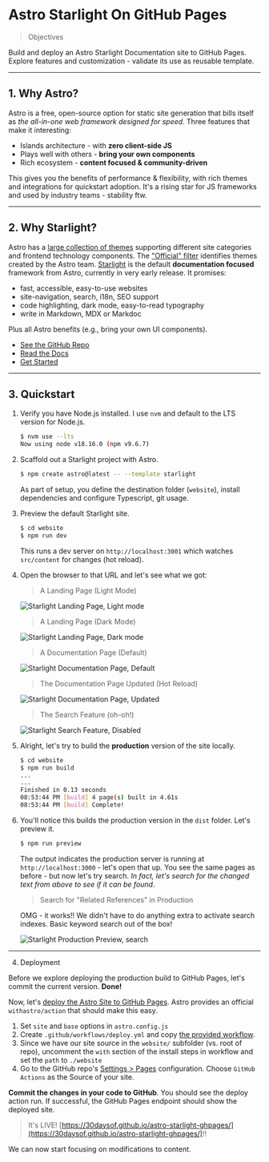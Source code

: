 # Astro Starlight On GitHub Pages

> Objectives

Build and deploy an Astro Starlight Documentation site to GitHub Pages.
Explore features and customization - validate its use as reusable template.

---

## 1. Why Astro?

Astro is a free, open-source option for static site generation that bills itself as _the all-in-one web framework designed for speed_. Three features that make it interesting:
 - Islands architecture - with **zero client-side JS**
 - Plays well with others - **bring your own components**
 - Rich ecosystem - **content focused & community-driven**

This gives you the benefits of performance & flexibility, with rich themes and integrations for quickstart adoption. It's a rising star for JS frameworks and used by industry teams - stability ftw.

---

## 2. Why Starlight?

Astro has a [large collection of themes](https://astro.build/themes) supporting different site categories and frontend technology components. The ["Official" filter](https://astro.build/themes?search=&categories%5B%5D=official) identifies themes created by the Astro team. [Starlight](https://astro.build/themes/details/starlight/) is the default **documentation focused** framework from Astro, currently in very early release. It promises:
 - fast, accessible, easy-to-use websites
 - site-navigation, search, i18n, SEO support
 - code highlighting, dark mode, easy-to-read typography
 - write in Markdown, MDX or Markdoc

Plus all Astro benefits (e.g., bring your own UI components).

 - [See the GitHub Repo](https://github.com/withastro/starlight)
 - [Read the Docs](https://starlight.astro.build/)
 - [Get Started](https://starlight.astro.build/getting-started/)

---
## 3. Quickstart 

1. Verify you have Node.js installed. I use `nvm` and default to the LTS version for Node.js.

    ```bash
    $ nvm use --lts
    Now using node v18.16.0 (npm v9.6.7)
    ```

2. Scaffold out a Starlight project with Astro.

    ```bash
    $ npm create astro@latest -- --template starlight
    ```

    As part of setup, you define the destination folder (`website`), install dependencies and configure Typescript, git usage.

3. Preview the default Starlight site.

    ```bash
    $ cd website
    $ npm run dev
    ```

    This runs a dev server on `http://localhost:3001` which watches `src/content` for changes (hot reload).

4. Open the browser to that URL and let's see what we got:

      > A Landing Page (Light Mode)

    ![Starlight Landing Page, Light mode](./static/02-landing-light.png)

      > A Landing Page (Dark Mode)

    ![Starlight Landing Page, Dark mode](./static/01-landing-dark.png)

      > A Documentation Page (Default)

    ![Starlight Documentation Page, Default](./static/03-page-original.png)

      > The Documentation Page Updated (Hot Reload)

    ![Starlight Documentation Page, Updated](./static/04-page-updated.png)

      > The Search Feature (oh-oh!)

    ![Starlight Search Feature, Disabled](./static/05-default-search.png)

4. Alright, let's try to build the **production** version of the site locally.

    ```bash
    $ cd website
    $ npm run build
    ...
    ...
    Finished in 0.13 seconds
    08:53:44 PM [build] 4 page(s) built in 4.61s
    08:53:44 PM [build] Complete!
    ```
5. You'll notice this builds the production version in the `dist` folder. Let's preview it.

    ```bash
    $ npm run preview
    ```
    The output indicates the production server is running at `http://localhost:3000` - let's open that up. You see the same pages as before - but now let's try search. _In fact, let's search for the changed text from above to see if it can be found_.

    > Search for "Related References" in Production

    OMG - it works!! We didn't have to do anything extra to activate search indexes. Basic keyword search out of the box!

    ![Starlight Production Preview, search](./static/06-production-search.png)

---

4. Deployment

Before we explore deploying the production build to GitHub Pages, let's commit the current version. **Done!**

Now, let's [deploy the Astro Site to GitHub Pages](https://docs.astro.build/en/guides/deploy/github/). Astro provides an official `withastro/action` that should make this easy.

 1. Set `site` and `base` options in `astro.config.js`
 2. Create `.github/workflows/deploy.yml` and copy [the provided workflow](https://docs.astro.build/en/guides/deploy/github/).
 3. Since we have our site source in the `website/` subfolder (vs. root of repo), uncomment the `with` section of the install steps in workflow and set the `path` to `./website`
 4. Go to the GitHub repo's [Settings > Pages](https://github.com/30DaysOf/astro-starlight-ghpages/settings/pages) configuration. Choose `GitHub Actions` as the Source of your site. 
 
**Commit the changes in your code to GitHub**. You should see the deploy action run. If successful, the GitHub Pages endpoint should show the deployed site. 

> It's LIVE! [https://30daysof.github.io/astro-starlight-ghpages/](https://30daysof.github.io/astro-starlight-ghpages/)!!

We can now start focusing on modifications to content.


